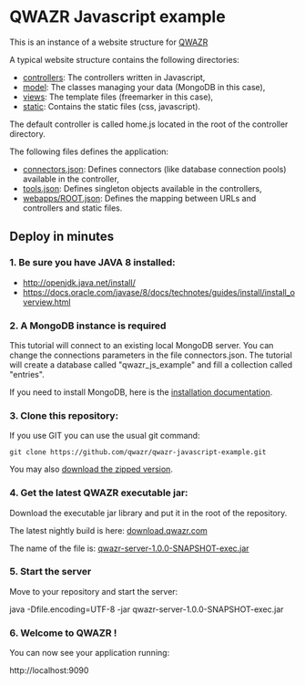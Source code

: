 QWAZR Javascript example
========================

This is an instance of a website structure for [QWAZR](https://www.qwazr.com)

A typical website structure contains the following directories:
- [controllers](src/js/controller): The controllers written in Javascript,
- [model](src/js/model): The classes managing your data (MongoDB in this case),
- [views](src/views): The template files (freemarker in this case),
- [static](src/static): Contains the static files (css, javascript).

The default controller is called home.js located in the root of the controller directory.

The following files defines the application:
- [connectors.json](connectors.json): Defines connectors (like database connection pools) available in the controller,
- [tools.json](tools.json): Defines singleton objects available in the controllers,
- [webapps/ROOT.json](webapps/ROOT.json): Defines the mapping between URLs and controllers and static files.

Deploy in minutes
-----------------

### 1. Be sure you have JAVA 8 installed:

- http://openjdk.java.net/install/
- https://docs.oracle.com/javase/8/docs/technotes/guides/install/install_overview.html

### 2. A MongoDB instance is required

This tutorial will connect to an existing local MongoDB server.
You can change the connections parameters in the file connectors.json.
The tutorial will create a database called "qwazr_js_example" and fill a collection called "entries".

If you need to install MongoDB, here is the [installation documentation](https://docs.mongodb.org/v3.0/installation/).

### 3. Clone this repository:

If you use GIT you can use the usual git command:

```shell
git clone https://github.com/qwazr/qwazr-javascript-example.git
```

You may also [download the zipped version](https://github.com/qwazr/qwazr-javascript-example/archive/master.zip).

### 4. Get the latest QWAZR executable jar:

Download the executable jar library and put it in the root of the repository.

The latest nightly build is here: [download.qwazr.com](http://download.qwazr.com/latest)

The name of the file is: [qwazr-server-1.0.0-SNAPSHOT-exec.jar](http://download.qwazr.com/latest/qwazr-server-1.0.0-SNAPSHOT-exec.jar)

### 5. Start the server

Move to your repository and start the server:

java -Dfile.encoding=UTF-8 -jar qwazr-server-1.0.0-SNAPSHOT-exec.jar

### 6. Welcome to QWAZR !

You can now see your application running:

http://localhost:9090
